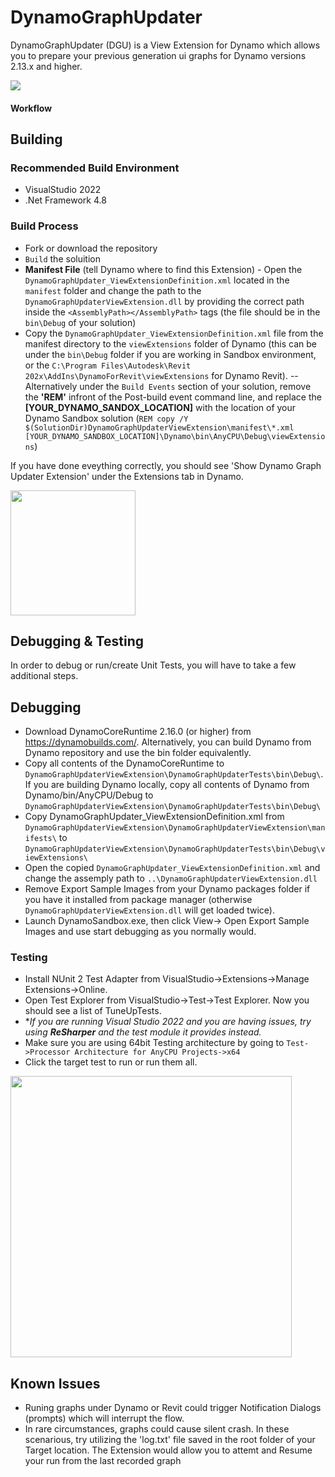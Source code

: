 # DynamoGraphUpdater

DynamoGraphUpdater (DGU) is a View Extension for Dynamo which allows you to prepare your previous generation ui graphs for Dynamo versions 2.13.x and higher.

<img src="https://user-images.githubusercontent.com/15744724/230224169-add98b47-34b3-4d09-b8ba-8c248cd7cf78.png"/>

#### Workflow



## Building

### Recommended Build Environment
- VisualStudio 2022
- .Net Framework 4.8

### Build Process
- Fork or download the repository
- ```Build``` the soluition 
- **Manifest File** (tell Dynamo where to find this Extension) - Open the ```DynamoGraphUpdater_ViewExtensionDefinition.xml``` located in the ```manifest``` folder and change the path to the ```DynamoGraphUpdaterViewExtension.dll``` by providing the correct path inside the ```<AssemblyPath></AssemblyPath>``` tags (the file should be in the ```bin\Debug``` of your solution) 
- Copy the ```DynamoGraphUpdater_ViewExtensionDefinition.xml``` file from the manifest directory to the ```viewExtensions``` folder of Dynamo (this can be under the ```bin\Debug``` folder if you are working in Sandbox environment, or the ```C:\Program Files\Autodesk\Revit 202x\AddIns\DynamoForRevit\viewExtensions``` for Dynamo Revit).
-- Alternatively under the ```Build Events``` section of your solution, remove the **'REM'** infront of the Post-build event command line, and replace the **[YOUR_DYNAMO_SANDOX_LOCATION]** with the location of your Dynamo Sandbox solution (```REM copy /Y $(SolutionDir)DynamoGraphUpdaterViewExtension\manifest\*.xml [YOUR_DYNAMO_SANDBOX_LOCATION]\Dynamo\bin\AnyCPU\Debug\viewExtensions```)

If you have done eveything correctly, you should see 'Show Dynamo Graph Updater Extension' under the Extensions tab in Dynamo.

<img src="https://user-images.githubusercontent.com/5354594/186402333-7c49302b-a544-41ec-8dc2-20310c215419.png" width="200">

## Debugging & Testing
In order to debug or run/create Unit Tests, you will have to take a few additional steps.

## Debugging
- Download DynamoCoreRuntime 2.16.0 (or higher) from https://dynamobuilds.com/. Alternatively, you can build Dynamo from Dynamo repository and use the bin folder equivalently.
- Copy all contents of the DynamoCoreRuntime to ```DynamoGraphUpdaterViewExtension\DynamoGraphUpdaterTests\bin\Debug\```. If you are building Dynamo locally, copy all contents of Dynamo from Dynamo/bin/AnyCPU/Debug to ```DynamoGraphUpdaterViewExtension\DynamoGraphUpdaterTests\bin\Debug\```
- Copy DynamoGraphUpdater_ViewExtensionDefinition.xml from ```DynamoGraphUpdaterViewExtension\DynamoGraphUpdaterViewExtension\manifests\``` to ```DynamoGraphUpdaterViewExtension\DynamoGraphUpdaterTests\bin\Debug\viewExtensions\```
- Open the copied ```DynamoGraphUpdater_ViewExtensionDefinition.xml``` and change the assemply path to ```..\DynamoGraphUpdaterViewExtension.dll```
- Remove Export Sample Images from your Dynamo packages folder if you have it installed from package manager (otherwise ```DynamoGraphUpdaterViewExtension.dll``` will get loaded twice). 
- Launch DynamoSandbox.exe, then click View-> Open Export Sample Images and use start debugging as you normally would.

### Testing
- Install NUnit 2 Test Adapter from VisualStudio->Extensions->Manage Extensions->Online.
- Open Test Explorer from VisualStudio->Test->Test Explorer. Now you should see a list of TuneUpTests.
- **If you are running Visual Studio 2022 and you are having issues, try using **ReSharper** and the test module it provides instead.*
- Make sure you are using 64bit Testing architecture by going to ```Test->Processor Architecture for AnyCPU Projects->x64```
- Click the target test to run or run them all.

<img src="https://user-images.githubusercontent.com/5354594/190202380-b05b7f9e-2223-4442-ba4d-16dca27d8c47.png" width="450">

## Known Issues
- Runing graphs under Dynamo or Revit could trigger Notification Dialogs (prompts) which will interrupt the flow.
- In rare circumstances, graphs could cause silent crash. In these scenarious, try utilizing the 'log.txt' file saved in the root folder of your Target location. The Extension would allow you to attemt and Resume your run from the last recorded graph
